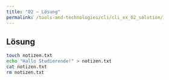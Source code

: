```yaml
---
title: "02 – Lösung"
permalink: /tools-and-technologies/cli/cli_ex_02_solution/
---
```


## Lösung

```bash
touch notizen.txt
echo "Hallo Studierende!" > notizen.txt
cat notizen.txt
rm notizen.txt
```